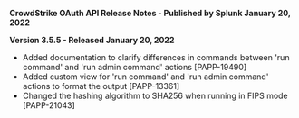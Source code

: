 **CrowdStrike OAuth API Release Notes - Published by Splunk January 20, 2022**


**Version 3.5.5 - Released January 20, 2022**

* Added documentation to clarify differences in commands between 'run command' and 'run admin command' actions [PAPP-19490]
* Added custom view for 'run command' and 'run admin command' actions to format the output [PAPP-13361]
* Changed the hashing algorithm to SHA256 when running in FIPS mode [PAPP-21043]